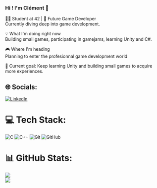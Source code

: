 ### Hi ! I'm Clément 👋
👨‍💻 Student at 42 | 🚀 Future Game Developer</br>
Currently diving deep into game development.

💡 What I'm doing right now</br>
Building small games, participating in gamejams, learning Unity and C#.

🎮 Where I'm heading</br>
Planning to enter the profesionnal game development world</br>

📌 Current goal: Keep learning Unity and building small games to acquire more experiences.

## 🌐 Socials:
[![LinkedIn](https://img.shields.io/badge/LinkedIn-%230077B5.svg?logo=linkedin&logoColor=white)](https://linkedin.com/in/clément-travers-09607036b) 

# 💻 Tech Stack:
![C](https://img.shields.io/badge/c-%2300599C.svg?style=for-the-badge&logo=c&logoColor=white) ![C++](https://img.shields.io/badge/c++-%2300599C.svg?style=for-the-badge&logo=c%2B%2B&logoColor=white) ![Git](https://img.shields.io/badge/git-%23F05033.svg?style=for-the-badge&logo=git&logoColor=white) ![GitHub](https://img.shields.io/badge/github-%23121011.svg?style=for-the-badge&logo=github&logoColor=white)
# 📊 GitHub Stats:
![](https://github-readme-stats.vercel.app/api?username=ClementTvs&theme=one_dark_pro&hide_border=true&include_all_commits=false&count_private=false)<br/>
![](https://nirzak-streak-stats.vercel.app/?user=ClementTvs&theme=one_dark_pro&hide_border=true)<br/>

<!-- Proudly created with GPRM ( https://gprm.itsvg.in ) -->
